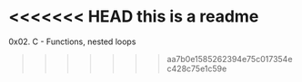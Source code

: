 <<<<<<< HEAD
this is a readme
=======
0x02. C - Functions, nested loops
>>>>>>> aa7b0e1585262394e75c017354ec428c75e1c59e
